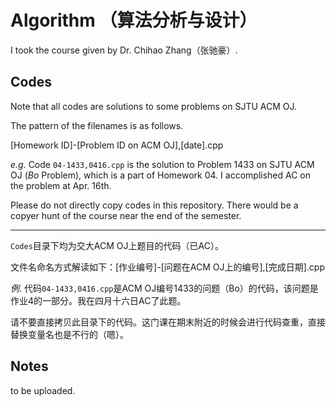 # Algorithm （算法分析与设计）

I took the course given by Dr. Chihao Zhang（张驰豪）.

## Codes

Note that all codes are solutions to some problems on SJTU ACM OJ.

The pattern of the filenames is as follows.

[Homework ID]-[Problem ID on ACM OJ],[date].cpp

*e.g.*
Code `04-1433,0416.cpp` is the solution to Problem 1433 on SJTU ACM OJ (*Bo* Problem), which is a part of Homework 04. I accomplished AC on the problem at Apr. 16th.

Please do not directly copy codes in this repository. There would be a copyer hunt of the course near the end of the semester.

----

`Codes`目录下均为交大ACM OJ上题目的代码（已AC）。

文件名命名方式解读如下：[作业编号]-[问题在ACM OJ上的编号],[完成日期].cpp

*例*. 代码`04-1433,0416.cpp`是ACM OJ编号1433的问题（Bo）的代码，该问题是作业4的一部分。我在四月十六日AC了此题。

请不要直接拷贝此目录下的代码。这门课在期末附近的时候会进行代码查重，直接替换变量名也是不行的（嗯）。

## Notes

to be uploaded.
